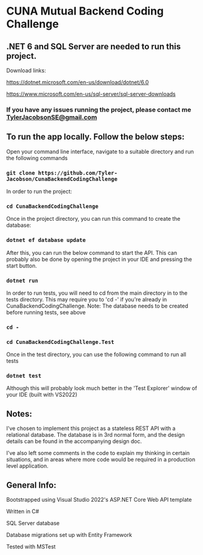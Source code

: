 # CUNA Mutual Backend Coding Challenge

## .NET 6 and SQL Server are needed to run this project.
Download links:

https://dotnet.microsoft.com/en-us/download/dotnet/6.0

https://www.microsoft.com/en-us/sql-server/sql-server-downloads

### If you have any issues running the project, please contact me TylerJacobsonSE@gmail.com

## To run the app locally. Follow the below steps:

Open your command line interface, navigate to a suitable directory and run the following commands

### `git clone https://github.com/Tyler-Jacobson/CunaBackendCodingChallenge`

In order to run the project:
### `cd CunaBackendCodingChallenge`

Once in the project directory, you can run this command to create the database:

### `dotnet ef database update`

After this, you can run the below command to start the API. This can probably also be done by opening the project in your IDE and pressing the start button.
### `dotnet run`

In order to run tests, you will need to cd from the main directory in to the tests directory. This may require you to 'cd -' if you're already in CunaBackendCodingChallenge. Note: The database needs to be created before running tests, see above
### `cd -`
### `cd CunaBackendCodingChallenge.Test`

Once in the test directory, you can use the following command to run all tests
### `dotnet test`
Although this will probably look much better in the 'Test Explorer' window of your IDE (built with VS2022)

## Notes:
I've chosen to implement this project as a stateless REST API with a relational database. The database is in 3rd normal form, and the design details can be found in the accompanying design doc.

I've also left some comments in the code to explain my thinking in certain situations, and in areas where more code would be required in a production level application.

## General Info:
Bootstrapped using Visual Studio 2022's ASP.NET Core Web API template

Written in C#

SQL Server database

Database migrations set up with Entity Framework

Tested with MSTest

